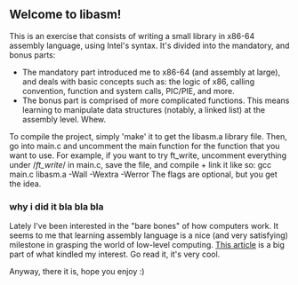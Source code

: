## Welcome to libasm!
This is an exercise that consists of writing a small library in x86-64 assembly language, using Intel's syntax.
It's divided into the mandatory, and bonus parts:
  - The mandatory part introduced me to x86-64 (and assembly at large), and deals with basic concepts such as:
      the logic of x86, calling convention, function and system calls, PIC/PIE, and more.
  - The bonus part is comprised of more complicated functions. This means learning to manipulate data structures (notably, a linked list) at the assembly level. Whew.

To compile the project, simply 'make' it to get the libasm.a library file.
Then, go into main.c and uncomment the main function for the function that you want to use.
For example, if you want to try ft_write, uncomment everything under /*ft_write*/ in main.c, save the file, and compile + link it like so:
  gcc main.c libasm.a -Wall -Wextra -Werror
The flags are optional, but you get the idea.

### why i did it bla bla bla
Lately I've been interested in the "bare bones" of how computers work.
It seems to me that learning assembly language is a nice (and very satisfying) milestone in grasping the world of low-level computing.
[This article](https://cpu.land/) is a big part of what kindled my interest. Go read it, it's very cool.

Anyway, there it is, hope you enjoy :)
